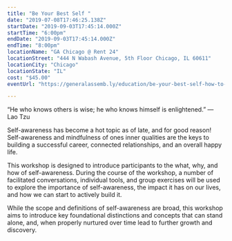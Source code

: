 ```yaml
---
title: "Be Your Best Self "
date: "2019-07-08T17:46:25.138Z"
startDate: "2019-09-03T17:45:14.000Z"
startTime: "6:00pm"
endDate: "2019-09-03T17:45:14.000Z"
endTime: "8:00pm"
locationName: "GA Chicago @ Rent 24"
locationStreet: "444 N Wabash Avenue, 5th Floor Chicago, IL 60611"
locationCity: "Chicago"
locationState: "IL"
cost: "$45.00"
eventUrl: "https://generalassemb.ly/education/be-your-best-self-how-to-boost-self-awareness/chicago/78485"

---
```


“He who knows others is wise; he who knows himself is enlightened.” ― Lao Tzu

Self-awareness has become a hot topic as of late, and for good reason! Self-awareness and mindfulness of ones inner qualities are the keys to building a successful career, connected relationships, and an overall happy life.

This workshop is designed to introduce participants to the what, why, and how of self-awareness. During the course of the workshop, a number of facilitated conversations, individual tools, and group exercises will be used to explore the importance of self-awareness, the impact it has on our lives, and how we can start to actively build it.

While the scope and definitions of self-awareness are broad, this workshop aims to introduce key foundational distinctions and concepts that can stand alone, and, when properly nurtured over time lead to further growth and discovery.




